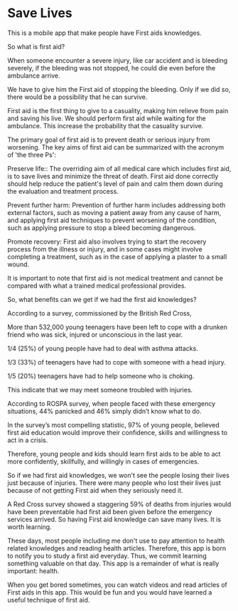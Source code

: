 # Save Lives

This is a mobile app that make people have First aids knowledges.

So what is first aid?

When someone encounter a severe injury,  like car accident and is bleeding severely, if the bleeding was not stopped, he could die even before the ambulance arrive. 

We have to give him the First aid of stopping the bleeding. Only if we did so, there would be a possibility that he can survive. 

First aid is the first thing to give to a casuality, making him relieve from pain and saving his live. We should perform first aid while waiting for the ambulance. This increase the probability that the casuality survive.

The primary goal of first aid is to prevent death or serious injury from worsening. The key aims of first aid can be summarized with the acronym of 'the three Ps':

Preserve life:: The overriding aim of all medical care which includes first aid, is to save lives and minimize the threat of death. First aid done correctly should help reduce the patient's level of pain and calm them down during the evaluation and treatment process.

Prevent further harm: Prevention of further harm includes addressing both external factors, such as moving a patient away from any cause of harm, and applying first aid techniques to prevent worsening of the condition, such as applying pressure to stop a bleed becoming dangerous.

Promote recovery: First aid also involves trying to start the recovery process from the illness or injury, and in some cases might involve completing a treatment, such as in the case of applying a plaster to a small wound.

It is important to note that first aid is not medical treatment and cannot be compared with what a trained medical professional provides.

So, what benefits can we get if we had the first aid knowledges?

According to a survey, commissioned by the British Red Cross,

More than 532,000 young teenagers have been left to cope with a drunken friend who was sick, injured or unconscious in the last year.

1/4 (25%) of young people have had to deal with asthma attacks.

1/3 (33%) of teenagers have had to cope with someone with a head injury.

1/5 (20%) teenagers have had to help someone who is choking.

This indicate that we may meet someone troubled with injuries.

According to ROSPA survey, when people faced with these emergency situations, 44% panicked and 46% simply didn’t know what to do.

In the survey’s most compelling statistic, 97% of young people, believed first aid education would improve their confidence, skills and willingness to act in a crisis.

Therefore, young people and kids should learn first aids to be able to act more confidently, skillfully, and willingly in cases of emergencies.

So if we had first aid knowledges, we won't see the people losing their lives just because of injuries. There were many people who lost their lives just because of not getting First aid when they seriously need it. 

A Red Cross survey showed a staggering 59% of deaths from injuries would have been preventable had first aid been given before the emergency services arrived. So having First aid knowledge can save many lives. It is worth learning.

These days, most people including me don't use to pay attention to health related knowledges and reading health articles. Therefore, this app is born to notify you to study a first aid everyday. Thus, we commit learning something valuable on that day. This app is a remainder of what is really important: health.

When you get bored sometimes, you can watch videos and read articles of First aids in this app. This would be fun and you would have learned a useful technique of first aid.
